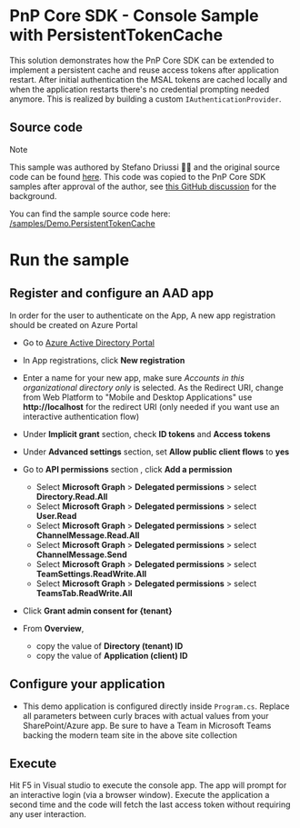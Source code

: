 ﻿# PnP Core SDK - Console Sample with PersistentTokenCache

This solution demonstrates how the PnP Core SDK can be extended to implement a persistent cache and reuse access tokens after application restart. After initial authentication the MSAL tokens are cached locally and when the application restarts there's no credential prompting needed anymore. This is realized by building a custom `IAuthenticationProvider`.

## Source code

> [!Note]
> This sample was authored by Stefano Driussi 💪🥇 and the original source code can be found [here](https://github.com/stefanodriussi/Demo.PersistentTokenCache/tree/main/Demo.PersistentTokenCache). This code was copied to the PnP Core SDK samples after approval of the author, see [this GitHub discussion](https://github.com/pnp/pnpcore/discussions/400) for the background.

You can find the sample source code here: [/samples/Demo.PersistentTokenCache](https://github.com/pnp/pnpcore/tree/dev/samples/Demo.PersistentTokenCache)

# Run the sample

## Register and configure an AAD app

In order for the user to authenticate on the App, A new app registration should be created on Azure Portal

- Go to [Azure Active Directory Portal](https://aad.portal.azure.com)

- In App registrations, click __New registration__

- Enter a name for your new app, make sure *Accounts in this organizational directory only* is selected. As the Redirect URI, change from Web Platform to "Mobile and Desktop Applications" use __http://localhost__ for the redirect URI (only needed if you want use an interactive authentication flow)

- Under __Implicit grant__ section, check __ID tokens__ and __Access tokens__

- Under __Advanced settings__ section, set __Allow public client flows__ to __yes__

- Go to __API permissions__ section , click __Add a permission__
  - Select __Microsoft Graph__ > __Delegated permissions__ > select __Directory.Read.All__
  - Select __Microsoft Graph__ > __Delegated permissions__ > select __User.Read__
  - Select __Microsoft Graph__ > __Delegated permissions__ > select __ChannelMessage.Read.All__
  - Select __Microsoft Graph__ > __Delegated permissions__ > select __ChannelMessage.Send__
  - Select __Microsoft Graph__ > __Delegated permissions__ > select __TeamSettings.ReadWrite.All__
  - Select __Microsoft Graph__ > __Delegated permissions__ > select __TeamsTab.ReadWrite.All__

- Click __Grant admin consent for {tenant}__

- From __Overview__,
  - copy the value of __Directory (tenant) ID__
  - copy the value of __Application (client) ID__

## Configure your application

- This demo application is configured directly inside `Program.cs`. Replace all parameters between curly braces with actual values from your SharePoint/Azure app.
Be sure to have a Team in Microsoft Teams backing the modern team site in the above site collection

## Execute

Hit F5 in Visual studio to execute the console app. The app will prompt for an interactive login (via a browser window).
Execute the application a second time and the code will fetch the last access token without requiring any user interaction.
